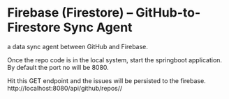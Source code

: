 # Firebase (Firestore) – GitHub-to-Firestore Sync Agent

 a data sync agent between GitHub and Firebase.

Once the repo code is in the local system, start the springboot application.
By default the port no will be 8080.

Hit this GET endpoint and the issues will be persisted to the firebase.
http://localhost:8080/api/github/repos/<owner>/<repo>
